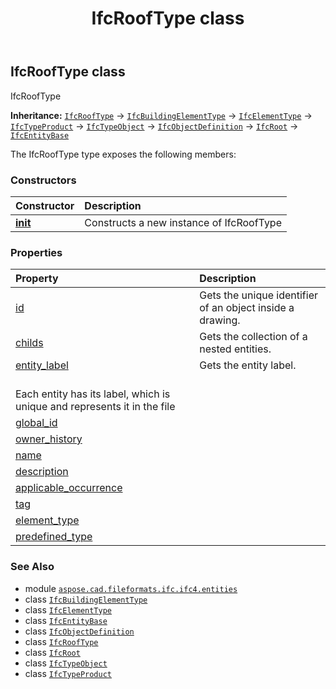 ﻿---
title: IfcRoofType class
second_title: Aspose.CAD for Python via .NET API References
description: 
type: docs
weight: 5800
url: /python-net/aspose.cad.fileformats.ifc.ifc4.entities/ifcrooftype/
is_root: false
---

## IfcRoofType class

IfcRoofType



**Inheritance:** [`IfcRoofType`](/cad/python-net/aspose.cad.fileformats.ifc.ifc4.entities/ifcrooftype) → 
[`IfcBuildingElementType`](/cad/python-net/aspose.cad.fileformats.ifc.ifc4.entities/ifcbuildingelementtype) → 
[`IfcElementType`](/cad/python-net/aspose.cad.fileformats.ifc.ifc4.entities/ifcelementtype) → 
[`IfcTypeProduct`](/cad/python-net/aspose.cad.fileformats.ifc.ifc4.entities/ifctypeproduct) → 
[`IfcTypeObject`](/cad/python-net/aspose.cad.fileformats.ifc.ifc4.entities/ifctypeobject) → 
[`IfcObjectDefinition`](/cad/python-net/aspose.cad.fileformats.ifc.ifc4.entities/ifcobjectdefinition) → 
[`IfcRoot`](/cad/python-net/aspose.cad.fileformats.ifc.ifc4.entities/ifcroot) → 
[`IfcEntityBase`](/cad/python-net/aspose.cad.fileformats.ifc/ifcentitybase)



The IfcRoofType type exposes the following members:

### Constructors
| Constructor | Description |
| :- | :- |
| [__init__](/cad/python-net/aspose.cad.fileformats.ifc.ifc4.entities/ifcrooftype/__init__/#) | Constructs a new instance of IfcRoofType |


### Properties
| Property | Description |
| :- | :- |
| [id](/cad/python-net/aspose.cad.fileformats.ifc.ifc4.entities/ifcrooftype/id) | Gets the unique identifier of an object inside a drawing. |
| [childs](/cad/python-net/aspose.cad.fileformats.ifc.ifc4.entities/ifcrooftype/childs) | Gets the collection of a nested entities. |
| [entity_label](/cad/python-net/aspose.cad.fileformats.ifc.ifc4.entities/ifcrooftype/entity_label) | Gets the entity label.<br/>Each entity has its label, which is unique and represents it in the file |
| [global_id](/cad/python-net/aspose.cad.fileformats.ifc.ifc4.entities/ifcrooftype/global_id) |  |
| [owner_history](/cad/python-net/aspose.cad.fileformats.ifc.ifc4.entities/ifcrooftype/owner_history) |  |
| [name](/cad/python-net/aspose.cad.fileformats.ifc.ifc4.entities/ifcrooftype/name) |  |
| [description](/cad/python-net/aspose.cad.fileformats.ifc.ifc4.entities/ifcrooftype/description) |  |
| [applicable_occurrence](/cad/python-net/aspose.cad.fileformats.ifc.ifc4.entities/ifcrooftype/applicable_occurrence) |  |
| [tag](/cad/python-net/aspose.cad.fileformats.ifc.ifc4.entities/ifcrooftype/tag) |  |
| [element_type](/cad/python-net/aspose.cad.fileformats.ifc.ifc4.entities/ifcrooftype/element_type) |  |
| [predefined_type](/cad/python-net/aspose.cad.fileformats.ifc.ifc4.entities/ifcrooftype/predefined_type) |  |



### See Also
* module [`aspose.cad.fileformats.ifc.ifc4.entities`](..)
* class [`IfcBuildingElementType`](/cad/python-net/aspose.cad.fileformats.ifc.ifc4.entities/ifcbuildingelementtype)
* class [`IfcElementType`](/cad/python-net/aspose.cad.fileformats.ifc.ifc4.entities/ifcelementtype)
* class [`IfcEntityBase`](/cad/python-net/aspose.cad.fileformats.ifc/ifcentitybase)
* class [`IfcObjectDefinition`](/cad/python-net/aspose.cad.fileformats.ifc.ifc4.entities/ifcobjectdefinition)
* class [`IfcRoofType`](/cad/python-net/aspose.cad.fileformats.ifc.ifc4.entities/ifcrooftype)
* class [`IfcRoot`](/cad/python-net/aspose.cad.fileformats.ifc.ifc4.entities/ifcroot)
* class [`IfcTypeObject`](/cad/python-net/aspose.cad.fileformats.ifc.ifc4.entities/ifctypeobject)
* class [`IfcTypeProduct`](/cad/python-net/aspose.cad.fileformats.ifc.ifc4.entities/ifctypeproduct)
